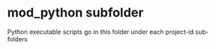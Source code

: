 mod_python subfolder
====================

Python executable scripts go in this folder under each project-id sub-folders
